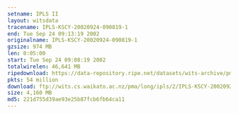 ```yaml
---
setname: IPLS II
layout: witsdata
tracename: IPLS-KSCY-20020924-090819-1
end: Tue Sep 24 09:13:19 2002
originalname: IPLS-KSCY-20020924-090819-1
gzsize: 974 MB
len: 0:05:00
start: Tue Sep 24 09:08:19 2002
totalwirelen: 46,641 MB
ripedownload: https://data-repository.ripe.net/datasets/wits-archive/pma/long/ipls/2/IPLS-KSCY-20020924-090819-1.gz
pkts: 54 million
download: ftp://wits.cs.waikato.ac.nz/pma/long/ipls/2/IPLS-KSCY-20020924-090819-1.gz
size: 4,160 MB
md5: 221d755d39ae93e25b87fcb6fb64ca11
---
```

